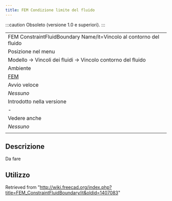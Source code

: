 ```yaml
---
title: FEM Condizione limite del fluido
---
```


:::caution
Obsoleto (versione 1.0 e superiori).
:::

|                                                                    |
| ------------------------------------------------------------------ |
| FEM ConstraintFluidBoundary Name/it=Vincolo al contorno del fluido |
| Posizione nel menu                                                 |
| Modello → Vincoli dei fluidi → Vincolo contorno del fluido         |
| Ambiente                                                           |
| [FEM](/FEM_Workbench/it "FEM Workbench/it")                        |
| Avvio veloce                                                       |
| _Nessuno_                                                          |
| Introdotto nella versione                                          |
| -                                                                  |
| Vedere anche                                                       |
| _Nessuno_                                                          |
|                                                                    |

## Descrizione

Da fare

## Utilizzo

Retrieved from "<http://wiki.freecad.org/index.php?title=FEM_ConstraintFluidBoundary/it&oldid=1407083>"

